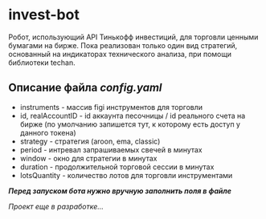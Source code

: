 # invest-bot
Робот, использующий API Тинькофф инвестиций, для торговли ценными бумагами на бирже.
Пока реализован только один вид стратегий, основанный на индикаторах технического анализа, при помощи библиотеки techan.

## Описание файла *config.yaml*

* instruments - массив figi инструментов для торговли
* id, realAccountID - id аккаунта песочницы / id реального счета на бирже (по умолчанию запишется тут, к которому есть доступ у данного токена)
* strategy - стратегия (aroon, ema, classic)
* period - интревал запрашиваемых свечей в минутах
* window - окно для стратегии в минутах
* duration - продолжительной торговой сессии в минутах
* lotsQuantity - количество лотов для торговли инструментами

***Перед запуском бота нужно вручную заполнить поля в файле***

*Проект еще в разработке...*